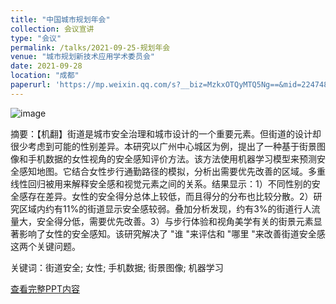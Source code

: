 ```yaml
---
title: "中国城市规划年会"
collection: 会议宣讲
type: "会议"
permalink: /talks/2021-09-25-规划年会
venue: "城市规划新技术应用学术委员会"
date: 2021-09-28
location: "成都"
paperurl: 'https://mp.weixin.qq.com/s?__biz=MzkxOTQyMTQ5Ng==&mid=2247483977&idx=2&sn=66859e113f7125303dc4a8124c05bd26&chksm=c1a3151ef6d49c080aa77fab1254edf81929eccf4f81075bb6026c1c26649d1c636ecbba2a4a#rd'
---
```

![image](https://user-images.githubusercontent.com/33396220/232314664-a8129d32-ea66-4207-897f-0c228a6fd086.jpg)

摘要：【机翻】街道是城市安全治理和城市设计的一个重要元素。但街道的设计却很少考虑到可能的性别差异。本研究以广州中心城区为例，提出了一种基于街景图像和手机数据的女性视角的安全感知评价方法。该方法使用机器学习模型来预测安全感知地图。它结合女性步行通勤路径的模拟，分析出需要优先改善的区域。多重线性回归被用来解释安全感和视觉元素之间的关系。结果显示：1）不同性别的安全感存在差异。女性的安全得分总体上较低，而且得分的分布也比较分散。2）研究区域内约有11%的街道显示安全感较弱。叠加分析发现，约有3%的街道行人流量大，安全得分低，需要优先改善。3）与步行体验和视角美学有关的街景元素显著影响了女性的安全感知。该研究解决了 "谁 "来评估和 "哪里 "来改善街道安全感这两个关键问题。

关键词：街道安全; 女性; 手机数据; 街景图像; 机器学习

[查看完整PPT内容](https://mp.weixin.qq.com/s?__biz=MzkxOTQyMTQ5Ng==&mid=2247483977&idx=2&sn=66859e113f7125303dc4a8124c05bd26&chksm=c1a3151ef6d49c080aa77fab1254edf81929eccf4f81075bb6026c1c26649d1c636ecbba2a4a#rd)
